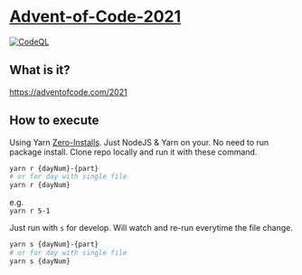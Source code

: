 # [Advent-of-Code-2021](https://adventofcode.com/2021)

[![CodeQL](https://github.com/iNViTiON/Advent-of-Code-2021/actions/workflows/codeql-analysis.yml/badge.svg)](https://github.com/iNViTiON/Advent-of-Code-2021/actions/workflows/codeql-analysis.yml)

## What is it?

<https://adventofcode.com/2021>

## How to execute

Using Yarn [Zero-Installs](https://yarnpkg.com/features/zero-installs). Just NodeJS & Yarn on your. No need to run package install. Clone repo locally and run it with these command.

```sh
yarn r {dayNum}-{part}
# or for day with single file
yarn r {dayNum}
```

e.g.  
`yarn r 5-1`

Just run with `s` for develop. Will watch and re-run everytime the file change.

```sh
yarn s {dayNum}-{part}
# or for day with single file
yarn s {dayNum}
```
